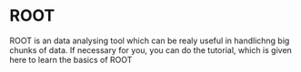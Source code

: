 # ROOT
ROOT is an data analysing tool which can be realy useful in handlichng big chunks of data. If necessary for you, you can do the tutorial, which is given here to learn the basics of ROOT
